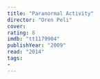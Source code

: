 ```yaml
---
title: "Paranormal Activity"
director: "Oren Peli"
cover: 
rating: 8
imdb: "tt1179904"
publishYear: "2009"
read: "2014"
tags:
- 
---
```

